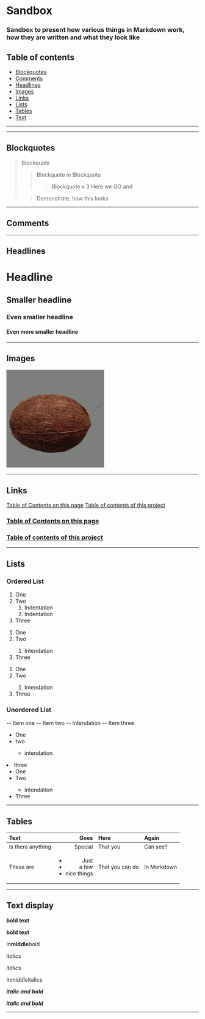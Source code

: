 #   Sandbox
### Sandbox to present how various things in Markdown work, how they are written and what they look like

##  Table of contents

-   [Blockquotes](#blockquotes)
-   [Comments](#comments)
-   [Headlines](#headlines)
-   [Images](#images)
-   [Links](#links)
-   [Lists](#lists)
-   [Tables](#tables)
-   [Text](#text-display)

---
---

##  Blockquotes

>   Blockquote
>>  Blockquote in Blockquote
>>> Blockquote x 3
>>  Here
>   we
>>  GO
>>  and

>>  Demonstrate,
>   how this looks

---

##  Comments

<!--Comment 1-->
<!--
Comment 2
-->

---

##  Headlines

#   Headline
##  Smaller headline
### Even smaller headline
####    Even more smaller headline

---

##  Images

![image1](pictures/cocunutJPG.png)

<!-- ![imageBack](../pictures/cocunutJPG.png)-->
<!-- The backslash here would usually mean that you are going one layer higher, meaning that if your file is in A/B/C/file.md , you can a picture in A/B/D/picture.png-->

---

##  Links

[Table of Contents on this page](#table-of-contents)
[Table of contents of this project](../TableOfContents.md)
### [Table of Contents on this page](#table-of-contents)
### [Table of contents of this project](../TableOfContents.md)

---

##  Lists

### Ordered List
<!--Markdown verion-->
1.  One
2.  Two
    1. Indentation
    2. Indentation
3.  Three
<!--Comment: Technically the order of the numbers doesn't matter, only the point does, but is still good practise to do it this way-->

<!--HTML version (to be used when writing in one line)-->
<ol>
    <li>One</li>
    <li>Two</li>
    <ol>
        <li>Intendation</li>
    </ol>
    <li>Three</li>
</ol>

<ol><li>One</li><li>Two</li><ol><li>Intendation</li></ol><li>Three</li></ol>

### Unordered List
<!--Markdown version-->
--  Item one
--  Item two
    --  Intendation
--  Item three

<!--HTML version, again just so one knows and needs to write in one line-->
<ul>
    <li>One</li>
    <li>two</li>
    <ul>
        <li>intendation</ul>
    </ul>
    <li>three</ul>
</ul>

<ul><li>One</li><li>Two</li><ul><li>intendation</li></ul><li>Three</li></ul>

---

##  Tables
<!--Always 3 spaces or "-" to the next "|"
":---" leads to right aligned, ":---" is standard and left aligned, ":---:" means the text will be shown centered
-->

| Text   | Goes   | Here   | Again   |
|---|---:|:---|:---|
|Is there anything    | Special   | That you   | Can see?   |
| These are   | <ul><li>Just</li><li>a few</li><li>nice things</li></ul>   | That you can do   | In Markdown   |<!--between the ul you put the list, between the ul parts the list items-->

---

##  Text display

**bold text**

__bold text__

In**middle**bold <!--Don't use the "_" way in the middle of text-->

*italics*

_italics_

In*middle*italics <!--Don't use the "_" way in the middle of text. Also consider checking if the italicized text is overlapping with the non-italicized text-->

***italic and bold***

___italic and bold___

---
